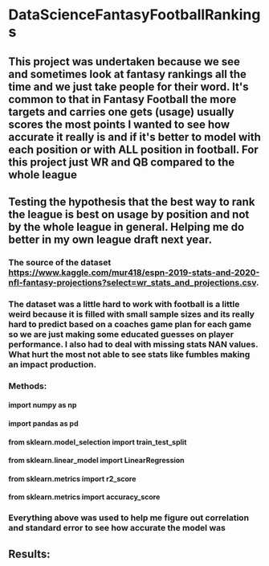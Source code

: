 # DataScienceFantasyFootballRankings

## This project was undertaken because we see and sometimes look at fantasy rankings all the time and we just take people for their word. It's common to that in Fantasy Football the more targets and carries one gets (usage) usually scores the most points I wanted to see how accurate it really is and if it's better to model with each position or with ALL position in football. For this project just WR and QB compared to the whole league

## Testing the hypothesis that the best way to rank the league is best on usage by position and not by the whole league in general. Helping me do better in my own league draft next year.

### The source of the dataset https://www.kaggle.com/mur418/espn-2019-stats-and-2020-nfl-fantasy-projections?select=wr_stats_and_projections.csv. 

### The dataset was a little hard to work with football is a little weird because it is filled with small sample sizes and its really hard to predict based on a coaches game plan for each game so we are just making some educated guesses on player performance. I also had to deal with missing stats NAN values. What hurt the most not able to see stats like fumbles making an impact production.

### Methods: 
#### import numpy as np 
#### import pandas as pd
#### from sklearn.model_selection import train_test_split 
#### from sklearn.linear_model import LinearRegression
#### from sklearn.metrics import r2_score
#### from sklearn.metrics import accuracy_score

### Everything above was used to help me figure out correlation and standard error to see how accurate the model was

## Results: 
